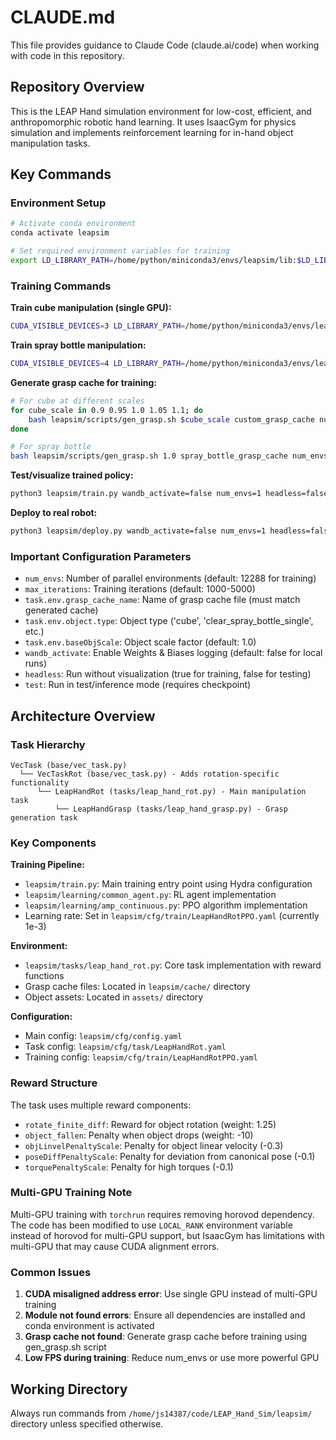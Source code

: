 # CLAUDE.md

This file provides guidance to Claude Code (claude.ai/code) when working with code in this repository.

## Repository Overview

This is the LEAP Hand simulation environment for low-cost, efficient, and anthropomorphic robotic hand learning. It uses IsaacGym for physics simulation and implements reinforcement learning for in-hand object manipulation tasks.

## Key Commands

### Environment Setup
```bash
# Activate conda environment
conda activate leapsim

# Set required environment variables for training
export LD_LIBRARY_PATH=/home/python/miniconda3/envs/leapsim/lib:$LD_LIBRARY_PATH
```

### Training Commands

**Train cube manipulation (single GPU):**
```bash
CUDA_VISIBLE_DEVICES=3 LD_LIBRARY_PATH=/home/python/miniconda3/envs/leapsim/lib:$LD_LIBRARY_PATH python3 leapsim/train.py task=LeapHandRot max_iterations=1000 task.env.grasp_cache_name=leap_hand_in_palm_cube task.env.object.type=cube num_envs=12288 wandb_activate=false
```

**Train spray bottle manipulation:**
```bash
CUDA_VISIBLE_DEVICES=4 LD_LIBRARY_PATH=/home/python/miniconda3/envs/leapsim/lib:$LD_LIBRARY_PATH python3 leapsim/train.py task=LeapHandRot max_iterations=1000 task.env.grasp_cache_name=spray_bottle_grasp_cache task.env.object.type=clear_spray_bottle_single task.env.baseObjScale=1.0 num_envs=12288 wandb_activate=false
```

**Generate grasp cache for training:**
```bash
# For cube at different scales
for cube_scale in 0.9 0.95 1.0 1.05 1.1; do
    bash leapsim/scripts/gen_grasp.sh $cube_scale custom_grasp_cache num_envs=1024 wandb_activate=false
done

# For spray bottle
bash leapsim/scripts/gen_grasp.sh 1.0 spray_bottle_grasp_cache num_envs=1024 wandb_activate=false
```

**Test/visualize trained policy:**
```bash
python3 leapsim/train.py wandb_activate=false num_envs=1 headless=false test=true task=LeapHandRot checkpoint=runs/<checkpoint_name>/nn/LeapHand.pth
```

**Deploy to real robot:**
```bash
python3 leapsim/deploy.py wandb_activate=false num_envs=1 headless=false test=true task=LeapHandRot checkpoint=runs/<checkpoint_name>/nn/LeapHand.pth
```

### Important Configuration Parameters

- `num_envs`: Number of parallel environments (default: 12288 for training)
- `max_iterations`: Training iterations (default: 1000-5000)
- `task.env.grasp_cache_name`: Name of grasp cache file (must match generated cache)
- `task.env.object.type`: Object type ('cube', 'clear_spray_bottle_single', etc.)
- `task.env.baseObjScale`: Object scale factor (default: 1.0)
- `wandb_activate`: Enable Weights & Biases logging (default: false for local runs)
- `headless`: Run without visualization (true for training, false for testing)
- `test`: Run in test/inference mode (requires checkpoint)

## Architecture Overview

### Task Hierarchy
```
VecTask (base/vec_task.py)
  └── VecTaskRot (base/vec_task.py) - Adds rotation-specific functionality
      └── LeapHandRot (tasks/leap_hand_rot.py) - Main manipulation task
          └── LeapHandGrasp (tasks/leap_hand_grasp.py) - Grasp generation task
```

### Key Components

**Training Pipeline:**
- `leapsim/train.py`: Main training entry point using Hydra configuration
- `leapsim/learning/common_agent.py`: RL agent implementation  
- `leapsim/learning/amp_continuous.py`: PPO algorithm implementation
- Learning rate: Set in `leapsim/cfg/train/LeapHandRotPPO.yaml` (currently 1e-3)

**Environment:**
- `leapsim/tasks/leap_hand_rot.py`: Core task implementation with reward functions
- Grasp cache files: Located in `leapsim/cache/` directory
- Object assets: Located in `assets/` directory

**Configuration:**
- Main config: `leapsim/cfg/config.yaml`
- Task config: `leapsim/cfg/task/LeapHandRot.yaml`
- Training config: `leapsim/cfg/train/LeapHandRotPPO.yaml`

### Reward Structure
The task uses multiple reward components:
- `rotate_finite_diff`: Reward for object rotation (weight: 1.25)
- `object_fallen`: Penalty when object drops (weight: -10)
- `objLinvelPenaltyScale`: Penalty for object linear velocity (-0.3)
- `poseDiffPenaltyScale`: Penalty for deviation from canonical pose (-0.1)
- `torquePenaltyScale`: Penalty for high torques (-0.1)

### Multi-GPU Training Note
Multi-GPU training with `torchrun` requires removing horovod dependency. The code has been modified to use `LOCAL_RANK` environment variable instead of horovod for multi-GPU support, but IsaacGym has limitations with multi-GPU that may cause CUDA alignment errors.

### Common Issues

1. **CUDA misaligned address error**: Use single GPU instead of multi-GPU training
2. **Module not found errors**: Ensure all dependencies are installed and conda environment is activated
3. **Grasp cache not found**: Generate grasp cache before training using gen_grasp.sh script
4. **Low FPS during training**: Reduce num_envs or use more powerful GPU

## Working Directory
Always run commands from `/home/js14387/code/LEAP_Hand_Sim/leapsim/` directory unless specified otherwise.